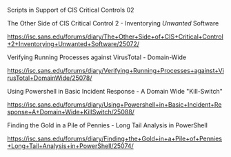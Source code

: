 Scripts in Support of CIS Critical Controls 02 

The Other Side of CIS Critical Control 2 - Inventorying *Unwanted* Software

https://isc.sans.edu/forums/diary/The+Other+Side+of+CIS+Critical+Control+2+Inventorying+Unwanted+Software/25072/

Verifying Running Processes against VirusTotal - Domain-Wide

https://isc.sans.edu/forums/diary/Verifying+Running+Processes+against+VirusTotal+DomainWide/25078/

Using Powershell in Basic Incident Response - A Domain Wide "Kill-Switch"

https://isc.sans.edu/forums/diary/Using+Powershell+in+Basic+Incident+Response+A+Domain+Wide+KillSwitch/25088/

Finding the Gold in a Pile of Pennies - Long Tail Analysis in PowerShell

https://isc.sans.edu/forums/diary/Finding+the+Gold+in+a+Pile+of+Pennies+Long+Tail+Analysis+in+PowerShell/25074/
